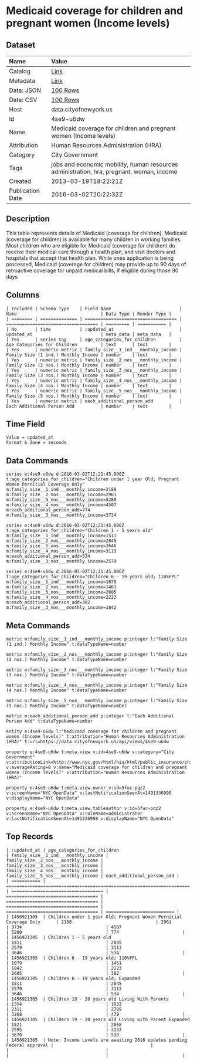 # Medicaid coverage for children and pregnant women (Income levels)

## Dataset

| Name | Value |
| :--- | :---- |
| Catalog | [Link](https://catalog.data.gov/dataset/medicaid-coverage-for-children-and-pregnant-women-income-levels-901d0) |
| Metadata | [Link](https://data.cityofnewyork.us/api/views/4se9-u6dw) |
| Data: JSON | [100 Rows](https://data.cityofnewyork.us/api/views/4se9-u6dw/rows.json?max_rows=100) |
| Data: CSV | [100 Rows](https://data.cityofnewyork.us/api/views/4se9-u6dw/rows.csv?max_rows=100) |
| Host | data.cityofnewyork.us |
| Id | 4se9-u6dw |
| Name | Medicaid coverage for children and pregnant women (Income levels) |
| Attribution | Human Resources Administration (HRA) |
| Category | City Government |
| Tags | jobs and economic mobility, human resources administration, hra, pregnant, woman, income |
| Created | 2013-03-19T18:22:21Z |
| Publication Date | 2016-03-02T20:22:32Z |

## Description

This table represents details of Medicaid (coverage for children). Medicaid (coverage for children)  is available for many children in working families. Most children who are eligible for Medicaid (coverage for children) do receive their medical care through a health plan, and visit doctors and hospitals that accept that health plan. While ones application is being processed, Medicaid (coverage for children) may provide up to 90 days of retroactive coverage for unpaid medical bills, if eligible during those 90 days

## Columns

```ls
| Included | Schema Type    | Field Name                          | Name                                | Data Type | Render Type |
| ======== | ============== | =================================== | =================================== | ========= | =========== |
| No       | time           | :updated_at                         | updated_at                          | meta_data | meta_data   |
| Yes      | series tag     | age_categories_for_children         | Age Categories for Children         | text      | text        |
| Yes      | numeric metric | family_size__1_ind___monthly_income | Family Size (1 ind.) Monthly Income | number    | text        |
| Yes      | numeric metric | family_size__2_nos___monthly_income | Family Size (2 nos.) Monthly Income | number    | text        |
| Yes      | numeric metric | family_size__3_nos___monthly_income | Family Size (3 nos.) Monthly Income | number    | text        |
| Yes      | numeric metric | family_size__4_nos___monthly_income | Family Size (4 nos.) Monthly Income | number    | text        |
| Yes      | numeric metric | family_size__5_nos___monthly_income | Family Size (5 nos.) Monthly Income | number    | text        |
| Yes      | numeric metric | each_additional_person_add          | Each Additional Person Add          | number    | text        |
```

## Time Field

```ls
Value = updated_at
Format & Zone = seconds
```

## Data Commands

```ls
series e:4se9-u6dw d:2016-03-02T12:21:45.000Z t:age_categories_for_children="Children under 1 year Old; Pregnant Women Pernitial Coverage Only" m:family_size__1_ind___monthly_income=2188 m:family_size__2_nos___monthly_income=2961 m:family_size__5_nos___monthly_income=5280 m:family_size__4_nos___monthly_income=4507 m:each_additional_person_add=774 m:family_size__3_nos___monthly_income=3734

series e:4se9-u6dw d:2016-03-02T12:21:45.000Z t:age_categories_for_children="Children 1 - 5 years old" m:family_size__1_ind___monthly_income=1511 m:family_size__2_nos___monthly_income=2045 m:family_size__5_nos___monthly_income=3646 m:family_size__4_nos___monthly_income=3113 m:each_additional_person_add=534 m:family_size__3_nos___monthly_income=2579

series e:4se9-u6dw d:2016-03-02T12:21:45.000Z t:age_categories_for_children="Children 6 - 19 years old; 110%FPL" m:family_size__1_ind___monthly_income=1079 m:family_size__2_nos___monthly_income=1461 m:family_size__5_nos___monthly_income=2605 m:family_size__4_nos___monthly_income=2223 m:each_additional_person_add=382 m:family_size__3_nos___monthly_income=1842
```

## Meta Commands

```ls
metric m:family_size__1_ind___monthly_income p:integer l:"Family Size (1 ind.) Monthly Income" t:dataTypeName=number

metric m:family_size__2_nos___monthly_income p:integer l:"Family Size (2 nos.) Monthly Income" t:dataTypeName=number

metric m:family_size__3_nos___monthly_income p:integer l:"Family Size (3 nos.) Monthly Income" t:dataTypeName=number

metric m:family_size__4_nos___monthly_income p:integer l:"Family Size (4 nos.) Monthly Income" t:dataTypeName=number

metric m:family_size__5_nos___monthly_income p:integer l:"Family Size (5 nos.) Monthly Income" t:dataTypeName=number

metric m:each_additional_person_add p:integer l:"Each Additional Person Add" t:dataTypeName=number

entity e:4se9-u6dw l:"Medicaid coverage for children and pregnant women (Income levels)" t:attribution="Human Resources Administration (HRA)" t:url=https://data.cityofnewyork.us/api/views/4se9-u6dw

property e:4se9-u6dw t:meta.view v:id=4se9-u6dw v:category="City Government" v:attributionLink=http://www.nyc.gov/html/hia/html/public_insurance/children.shtml v:averageRating=0 v:name="Medicaid coverage for children and pregnant women (Income levels)" v:attribution="Human Resources Administration (HRA)"

property e:4se9-u6dw t:meta.view.owner v:id=5fuc-pqz2 v:screenName="NYC OpenData" v:lastNotificationSeenAt=1491336998 v:displayName="NYC OpenData"

property e:4se9-u6dw t:meta.view.tableauthor v:id=5fuc-pqz2 v:screenName="NYC OpenData" v:roleName=administrator v:lastNotificationSeenAt=1491336998 v:displayName="NYC OpenData"
```

## Top Records

```ls
| :updated_at | age_categories_for_children                                            | family_size__1_ind___monthly_income | family_size__2_nos___monthly_income | family_size__3_nos___monthly_income | family_size__4_nos___monthly_income | family_size__5_nos___monthly_income | each_additional_person_add | 
| =========== | ====================================================================== | =================================== | =================================== | =================================== | =================================== | =================================== | ========================== | 
| 1456921305  | Children under 1 year Old; Pregnant Women Pernitial Coverage Only      | 2188                                | 2961                                | 3734                                | 4507                                | 5280                                | 774                        | 
| 1456921305  | Children 1 - 5 years old                                               | 1511                                | 2045                                | 2579                                | 3113                                | 3646                                | 534                        | 
| 1456921305  | Children 6 - 19 years old; 110%FPL                                     | 1079                                | 1461                                | 1842                                | 2223                                | 2605                                | 382                        | 
| 1456921305  | Children 6 - 19 years old; Expanded                                    | 1511                                | 2045                                | 2579                                | 3113                                | 3646                                | 534                        | 
| 1456921305  | Children 19 - 20 years old Living With Parents                         | 1354                                | 1832                                | 2311                                | 2789                                | 3268                                | 479                        | 
| 1456921305  | Childern 19 - 20 years old Living with Parent Expanded                 | 1521                                | 2058                                | 2595                                | 3133                                | 3670                                | 538                        | 
| 1456921305  | Note: Income Levels are awaiting 2016 updates pending Federal approval |                                     |                                     |                                     |                                     |                                     |                            | 
```
